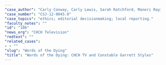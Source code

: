 ```yaml
---
"case_author": "Carly Conway, Carly Lewis, Sarah Ratchford, Manori Rayindran"
"case_number": "CSJ-12-0045.0"
"case_topics": "ethics; editorial decisionmaking; local reporting."
"faculty_notes": ""
"id": "106"
"news_org": "CHCH Television"
"redtext": ""
"related_cases":
- - ""
"slug": "Words of the Dying"
"title": "Words of the Dying: CHCH TV and Constable Garrett Styles"
---
```

